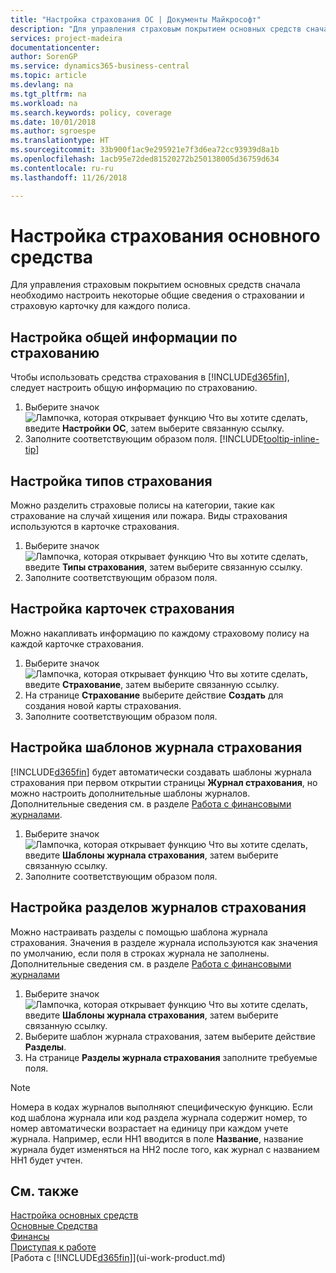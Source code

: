 ```yaml
---
title: "Настройка страхования ОС | Документы Майкрософт"
description: "Для управления страховым покрытием основных средств сначала необходимо настроить некоторые общие сведения о страховании и страховую карточку для каждого полиса."
services: project-madeira
documentationcenter: 
author: SorenGP
ms.service: dynamics365-business-central
ms.topic: article
ms.devlang: na
ms.tgt_pltfrm: na
ms.workload: na
ms.search.keywords: policy, coverage
ms.date: 10/01/2018
ms.author: sgroespe
ms.translationtype: HT
ms.sourcegitcommit: 33b900f1ac9e295921e7f3d6ea72cc93939d8a1b
ms.openlocfilehash: 1acb95e72ded81520272b250138005d36759d634
ms.contentlocale: ru-ru
ms.lasthandoff: 11/26/2018

---
```

# <a name="set-up-fixed-asset-insurance"></a>Настройка страхования основного средства
Для управления страховым покрытием основных средств сначала необходимо настроить некоторые общие сведения о страховании и страховую карточку для каждого полиса.

## <a name="to-set-up-general-insurance-information"></a>Настройка общей информации по страхованию
Чтобы использовать средства страхования в [!INCLUDE[d365fin](includes/d365fin_md.md)], следует настроить общую информацию по страхованию.  

1. Выберите значок ![Лампочка, которая открывает функцию Что вы хотите сделать](media/ui-search/search_small.png "Что вы хотите сделать"), введите **Настройки ОС**, затем выберите связанную ссылку.  
2. Заполните соответствующим образом поля. [!INCLUDE[tooltip-inline-tip](includes/tooltip-inline-tip_md.md)]  

## <a name="to-set-up-insurance-types"></a>Настройка типов страхования
Можно разделить страховые полисы на категории, такие как страхование на случай хищения или пожара. Виды страхования используются в карточке страхования.

1. Выберите значок ![Лампочка, которая открывает функцию Что вы хотите сделать](media/ui-search/search_small.png "Что вы хотите сделать"), введите **Типы страхования**, затем выберите связанную ссылку.  
2. Заполните соответствующим образом поля.

## <a name="to-set-up-insurance-cards"></a>Настройка карточек страхования
Можно накапливать информацию по каждому страховому полису на каждой карточке страхования.  

1. Выберите значок ![Лампочка, которая открывает функцию Что вы хотите сделать](media/ui-search/search_small.png "Что вы хотите сделать"), введите **Страхование**, затем выберите связанную ссылку.  
2. На странице **Страхование** выберите действие **Создать** для создания новой карты страхования.  
3. Заполните соответствующим образом поля.

## <a name="to-set-up-insurance-journal-templates"></a>Настройка шаблонов журнала страхования
[!INCLUDE[d365fin](includes/d365fin_md.md)] будет автоматически создавать шаблоны журнала страхования при первом открытии страницы **Журнал страхования**, но можно настроить дополнительные шаблоны журналов. Дополнительные сведения см. в разделе [Работа с финансовыми журналами](ui-work-general-journals.md).  

1. Выберите значок ![Лампочка, которая открывает функцию Что вы хотите сделать](media/ui-search/search_small.png "Что вы хотите сделать"), введите **Шаблоны журнала страхования**, затем выберите связанную ссылку.  
2. Заполните соответствующим образом поля.

## <a name="to-set-up-insurance-journal-batches"></a>Настройка разделов журналов страхования
Можно настраивать разделы с помощью шаблона журнала страхования. Значения в разделе журнала используются как значения по умолчанию, если поля в строках журнала не заполнены. Дополнительные сведения см. в разделе [Работа с финансовыми журналами](ui-work-general-journals.md)  

1. Выберите значок ![Лампочка, которая открывает функцию Что вы хотите сделать](media/ui-search/search_small.png "Что вы хотите сделать"), введите **Шаблоны журнала страхования**, затем выберите связанную ссылку.  
2. Выберите шаблон журнала страхования, затем выберите действие **Разделы**.
3. На странице **Разделы журнала страхования** заполните требуемые поля.

> [!NOTE]  
>   Номера в кодах журналов выполняют специфическую функцию. Если код шаблона журнала или код раздела журнала содержит номер, то номер автоматически возрастает на единицу при каждом учете журнала. Например, если НН1 вводится в поле **Название**, название журнала будет изменяться на НН2 после того, как журнал с названием НН1 будет учтен.

## <a name="see-also"></a>См. также
[Настройка основных средств](fa-setup.md)  
[Основные Средства](fa-manage.md)  
[Финансы](finance.md)  
[Приступая к работе](product-get-started.md)  
[Работа с [!INCLUDE[d365fin](includes/d365fin_md.md)]](ui-work-product.md)

